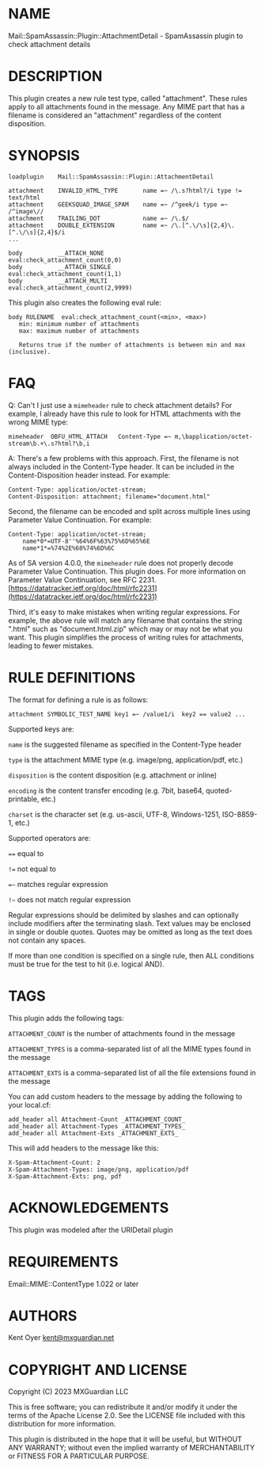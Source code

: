 # NAME

Mail::SpamAssassin::Plugin::AttachmentDetail - SpamAssassin plugin to check attachment details

# DESCRIPTION

This plugin creates a new rule test type, called "attachment".  These
rules apply to all attachments found in the message. Any MIME part
that has a filename is considered an "attachment" regardless of the content
disposition.

# SYNOPSIS

    loadplugin    Mail::SpamAssassin::Plugin::AttachmentDetail

    attachment    INVALID_HTML_TYPE       name =~ /\.s?html?/i type != text/html
    attachment    GEEKSQUAD_IMAGE_SPAM    name =~ /^geek/i type =~ /^image\//
    attachment    TRAILING_DOT            name =~ /\.$/
    attachment    DOUBLE_EXTENSION        name =~ /\.[^.\/\s]{2,4}\.[^.\/\s]{2,4}$/i
    ...

    body          __ATTACH_NONE             eval:check_attachment_count(0,0)
    body          __ATTACH_SINGLE           eval:check_attachment_count(1,1)
    body          __ATTACH_MULTI            eval:check_attachment_count(2,9999)

This plugin also creates the following eval rule:

    body RULENAME  eval:check_attachment_count(<min>, <max>)
       min: minimum number of attachments
       max: maximum number of attachments

       Returns true if the number of attachments is between min and max (inclusive).

# FAQ

Q: Can't I just use a `mimeheader` rule to check attachment details? For example, I already have this rule to
look for HTML attachments with the wrong MIME type:

    mimeheader  OBFU_HTML_ATTACH   Content-Type =~ m,\bapplication/octet-stream\b.+\.s?html?\b,i

A: There's a few problems with this approach. First, the filename is not always included in the Content-Type header.
It can be included in the Content-Disposition header instead. For example:

    Content-Type: application/octet-stream;
    Content-Disposition: attachment; filename="document.html"

Second, the filename can be encoded and split across multiple lines using Parameter Value Continuation. For example:

    Content-Type: application/octet-stream;
        name*0*=UTF-8''%64%6F%63%75%6D%65%6E
        name*1*=%74%2E%68%74%6D%6C

As of SA version 4.0.0, the `mimeheader` rule does not properly decode Parameter Value Continuation. This plugin does.
For more information on Parameter Value Continuation, see RFC 2231. [https://datatracker.ietf.org/doc/html/rfc2231](https://datatracker.ietf.org/doc/html/rfc2231)

Third, it's easy to make mistakes when writing regular expressions. For example, the above rule will match
any filename that contains the string ".html" such as "document.html.zip" which may or may not be
what you want. This plugin simplifies the process of writing rules for attachments, leading to fewer mistakes.

# RULE DEFINITIONS

The format for defining a rule is as follows:

    attachment SYMBOLIC_TEST_NAME key1 =~ /value1/i  key2 == value2 ...

Supported keys are:

`name` is the suggested filename as specified in the Content-Type header

`type` is the attachment MIME type (e.g. image/png, application/pdf, etc.)

`disposition` is the content disposition (e.g. attachment or inline)

`encoding` is the content transfer encoding (e.g. 7bit, base64, quoted-printable, etc.)

`charset` is the character set (e.g. us-ascii, UTF-8, Windows-1251, ISO-8859-1, etc.)

Supported operators are:

`==` equal to

`!=` not equal to

`=~` matches regular expression

`!~` does not match regular expression

Regular expressions should be delimited by slashes and can optionally include modifiers after the terminating slash.
Text values may be enclosed in single or double quotes. Quotes may be omitted as long as the text does not
contain any spaces.

If more than one condition is specified on a single rule, then ALL conditions must be true for the test to hit
(i.e. logical AND).

# TAGS

This plugin adds the following tags:

`ATTACHMENT_COUNT` is the number of attachments found in the message

`ATTACHMENT_TYPES` is a comma-separated list of all the MIME types found in the message

`ATTACHMENT_EXTS` is a comma-separated list of all the file extensions found in the message

You can add custom headers to the message by adding the following to your local.cf:

    add_header all Attachment-Count _ATTACHMENT_COUNT_
    add_header all Attachment-Types _ATTACHMENT_TYPES_
    add_header all Attachment-Exts _ATTACHMENT_EXTS_

This will add headers to the message like this:

    X-Spam-Attachment-Count: 2
    X-Spam-Attachment-Types: image/png, application/pdf
    X-Spam-Attachment-Exts: png, pdf

# ACKNOWLEDGEMENTS

This plugin was modeled after the URIDetail plugin

# REQUIREMENTS

Email::MIME::ContentType 1.022 or later

# AUTHORS

Kent Oyer <kent@mxguardian.net>

# COPYRIGHT AND LICENSE

Copyright (C) 2023 MXGuardian LLC

This is free software; you can redistribute it and/or modify it under
the terms of the Apache License 2.0. See the LICENSE file included
with this distribution for more information.

This plugin is distributed in the hope that it will be useful, but WITHOUT ANY WARRANTY; without even the
implied warranty of MERCHANTABILITY or FITNESS FOR A PARTICULAR PURPOSE.
